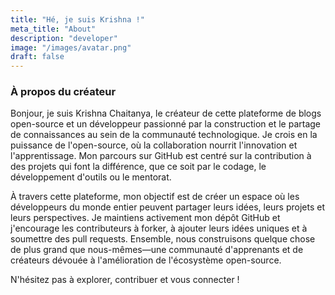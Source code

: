 ```yaml
---
title: "Hé, je suis Krishna !"
meta_title: "About"
description: "developer"
image: "/images/avatar.png"
draft: false
---
```

### À propos du créateur

Bonjour, je suis Krishna Chaitanya, le créateur de cette plateforme de blogs open-source et un développeur passionné par la construction et le partage de connaissances au sein de la communauté technologique. Je crois en la puissance de l'open-source, où la collaboration nourrit l'innovation et l'apprentissage. Mon parcours sur GitHub est centré sur la contribution à des projets qui font la différence, que ce soit par le codage, le développement d'outils ou le mentorat.

À travers cette plateforme, mon objectif est de créer un espace où les développeurs du monde entier peuvent partager leurs idées, leurs projets et leurs perspectives. Je maintiens activement mon dépôt GitHub et j'encourage les contributeurs à forker, à ajouter leurs idées uniques et à soumettre des pull requests. Ensemble, nous construisons quelque chose de plus grand que nous-mêmes—une communauté d'apprenants et de créateurs dévouée à l'amélioration de l'écosystème open-source.

N'hésitez pas à explorer, contribuer et vous connecter !